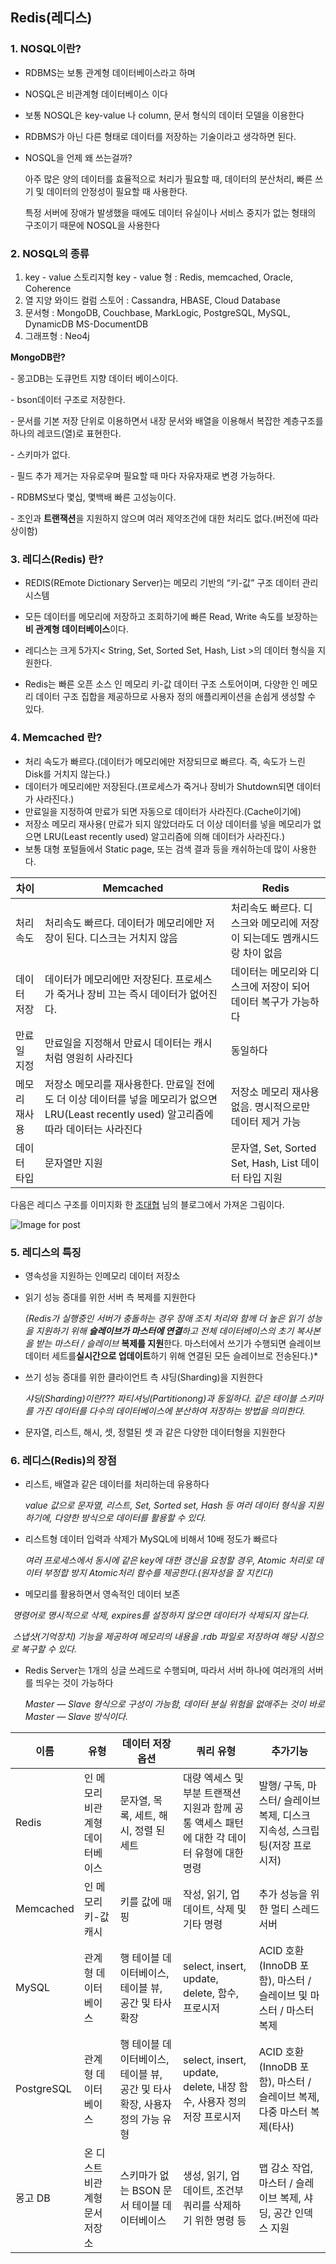 ## Redis(레디스)

### 1. NOSQL이란?

- RDBMS는 보통 관계형 데이터베이스라고 하며 

- NOSQL은 비관계형 데이터베이스 이다

- 보통 NOSQL은 key-value 나 column, 문서 형식의 데이터 모델을 이용한다

- RDBMS가 아닌 다른 형태로 데이터를 저장하는 기술이라고 생각하면 된다.

- NOSQL을 언제 왜 쓰는걸까?

  아주 많은 양의 데이터를 효율적으로 처리가 필요할 때, 데이터의 분산처리, 빠른 쓰기 및 데이터의 안정성이 필요할 때 사용한다.

  특정 서버에 장애가 발생했을 때에도 데이터 유실이나 서비스 중지가 없는 형태의 구조이기 때문에 NOSQL을 사용한다

  

### 2. NOSQL의 종류

1. key - value 스토리지형 key - value 형 : Redis, memcached, Oracle, Coherence
2. 열 지양 와이드 컬럼 스토어 : Cassandra, HBASE, Cloud Database
3. 문서형 : MongoDB, Couchbase, MarkLogic, PostgreSQL, MySQL, DynamicDB MS-DocumentDB
4. 그래프형 : Neo4j



**MongoDB란?**

\- 몽고DB는 도큐먼트 지향 데이터 베이스이다.

\- bson데이터 구조로 저장한다.

\- 문서를 기본 저장 단위로 이용하면서 내장 문서와 배열을 이용해서 복잡한 계층구조를 하나의 레코드(열)로 표현한다.

\- 스키마가 없다.

\- 필드 추가 제거는 자유로우며 필요할 때 마다 자유자재로 변경 가능하다.

\- RDBMS보다 몇십, 몇백배 빠른 고성능이다.

\- 조인과 **트랜잭션**을 지원하지 않으며 여러 제약조건에 대한 처리도 없다.(버전에 따라 상이함)



### 3. 레디스(Redis) 란?

- REDIS(REmote Dictionary Server)는 메모리 기반의 “키-값” 구조 데이터 관리 시스템

- 모든 데이터를 메모리에 저장하고 조회하기에 빠른 Read, Write 속도를 보장하는 **비 관계형 데이터베이스**이다.

- 레디스는 크게 5가지< String, Set, Sorted Set, Hash, List >의 데이터 형식을 지원한다.

- Redis는 빠른 오픈 소스 인 메모리 키-값 데이터 구조 스토어이며, 다양한 인 메모리 데이터 구조 집합을 제공하므로 사용자 정의 애플리케이션을 손쉽게 생성할 수 있다.



### 4. Memcached 란?

- 처리 속도가 빠르다.(데이터가 메모리에만 저장되므로 빠르다. 즉, 속도가 느린 Disk를 거치지 않는다.)
- 데이터가 메모리에만 저장된다.(프로세스가 죽거나 장비가 Shutdown되면 데이터가 사라진다.)
- 만료일을 지정하여 만료가 되면 자동으로 데이터가 사라진다.(Cache이기에)
- 저장소 메모리 재사용( 만료가 되지 않았더라도 더 이상 데이터를 넣을 메모리가 없으면 LRU(Least recently used) 알고리즘에 의해 데이터가 사라진다.)
- 보통 대형 포털들에서 Static page, 또는 검색 결과 등을 캐쉬하는데 많이 사용한다.



| 차이          | Memcached                                                    | Redis                                                        |
| ------------- | ------------------------------------------------------------ | ------------------------------------------------------------ |
| 처리속도      | 처리속도 빠르다. 데이터가 메모리에만 저장이 된다. 디스크는 거치지 않음 | 처리속도 빠르다. 디스크와 메모리에 저장이 되는데도 멤캐시드랑 차이 없음 |
| 데이터 저장   | 데이터가 메모리에만 저장된다. 프로세스가 죽거나 장비 끄는 즉시 데이터가 없어진다. | 데이터는 메모리와 디스크에 저장이 되어 데이터 복구가 가능하다 |
| 만료일 지정   | 만료일을 지정해서 만료시 데이터는 캐시처럼 영원히 사라진다   | 동일하다                                                     |
| 메모리 재사용 | 저장소 메모리를 재사용한다. 만료일 전에도 더 이상 데이터를 넣을 메모리가 없으면 LRU(Least recently used) 알고리즘에 따라 데이터는 사라진다 | 저장소 메모리 재사용 없음. 명시적으로만 데이터 제거 가능     |
| 데이터 타입   | 문자열만 지원                                                | 문자열, Set, Sorted Set, Hash, List 데이터 타입 지원         |

다음은 레디스 구조를 이미지화 한 [조대협](http://bcho.tistory.com/654) 님의 블로그에서 가져온 그림이다.

![Image for post](https://miro.medium.com/max/640/1*K8URxSP-CISf4_HkuXkPcA.jpeg)



### 5. 레디스의 특징

- 영속성을 지원하는 인메모리 데이터 저장소

- 읽기 성능 증대를 위한 서버 측 복제를 지원한다

  *(Redis가 실행중인 서버가  충돌하는 경우 장애 조치 처리와 함께 더 높은 읽기 성능을 지원하기 위해 **슬레이브가 마스터에 연결**하고 전체 데이터베이스의 초기 복사본을 받는 마스터 / 슬레이브* **복제를 지원**한다. 마스터에서 쓰기가 수행되면 슬레이브 데이터 세트를**실시간으로 업데이트**하기 위해 연결된 모든 슬레이브로 전송된다.)*

- 쓰기 성능 증대를 위한 클라이언트 측 샤딩(Sharding)을 지원한다

  *샤딩(Sharding)이란??? 파티셔닝(Partitionong)과 동일하다. 같은 테이블 스키마를 가진 데이터를 다수의 데이터베이스에 분산하여 저장하는 방법을 의미한다.*

- 문자열, 리스트, 해시, 셋, 정렬된 셋 과  같은 다양한 데이터형을 지원한다



### 6. 레디스(Redis)의 장점

- 리스트, 배열과 같은 데이터를 처리하는데 유용하다

  *value 값으로 문자열, 리스트, Set, Sorted set, Hash 등 여러 데이터 형식을 지원하기에, 다양한 방식으로 데이터를 활용할 수 있다.*

- 리스트형 데이터 입력과 삭제가 MySQL에 비해서 10배 정도가 빠르다

  *여러 프로세스에서 동시에 같은 key에 대한 갱신을 요청할 경우, Atomic 처리로 데이터 부정합 방지 Atomic처리 함수를 제공한다.(원자성을 잘 지킨다)*

- 메모리를 활용하면서 영속적인 데이터 보존

​        *명령어로 명시적으로 삭제, expires를 설정하지 않으면 데이터가 삭제되지 않는다.*

​		*스냅샷(기억장치) 기능을 제공하여 메모리의 내용을* *.rdb 파일로 저장하여 해당 시점으로 복구할 수 있다.*

- Redis Server는 1개의 싱글 쓰레드로 수행되며, 따라서 서버 하나에 여러개의 서버를 띄우는 것이 가능하다

  *Master — Slave 형식으로 구성이 가능함, 데이터 분실 위험을 없애주는 것이 바로 Master — Slave 방식이다.*



| 이름       | 유형                            | 데이터 저장 옵션                                             | 쿼리 유형                                                    | 추가기능                                                     |
| ---------- | ------------------------------- | ------------------------------------------------------------ | ------------------------------------------------------------ | ------------------------------------------------------------ |
| Redis      | 인 메모리 비관계형 데이터베이스 | 문자열, 목록, 세트, 해시, 정렬 된 세트                       | 대량 엑세스 및 부분 트랜잭션 지원과 함께 공통 액세스 패턴에 대한 각 데이터 유형에 대한 명령 | 발행/ 구독, 마스터/ 슬레이브 복제, 디스크 지속성, 스크립팅(저장 프로시저) |
| Memcached  | 인 메모리 키-값 캐시            | 키를 값에 매핑                                               | 작성, 읽기, 업데이트, 삭제 및 기타 명령                      | 추가 성능을 위한 멀티 스레드 서버                            |
| MySQL      | 관계형 데이터 베이스            | 행 테이블 데이터베이스, 테이블 뷰, 공간 및 타사 확장         | select, insert, update, delete, 함수, 프로시저               | ACID 호환(InnoDB 포함), 마스터 / 슬레이브 및 마스터 / 마스터 복제 |
| PostgreSQL | 관계형 데이터베이스             | 행 테이블 데이터베이스, 테이블 뷰, 공간 및 타사 확장, 사용자 정의 가능 유형 | select, insert, update, delete, 내장 함수, 사용자 정의 저장 프로시저 | ACID 호환(InnoDB 포함), 마스터 / 슬레이브 복제, 다중 마스터 복제(타사) |
| 몽고 DB    | 온 디스트 비관계형 문서 저장소  | 스키마가 없는 BSON 문서 테이블 데이터베이스                  | 생성, 읽기, 업데이트, 조건부 쿼리를 삭제하기 위한 명령 등    | 맵 감소 작업, 마스터 / 슬레이브 복제, 샤딩, 공간 인덱스 지원 |

